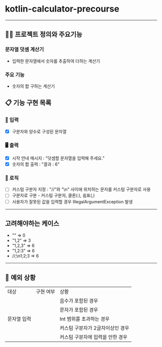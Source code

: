 # kotlin-calculator-precourse

<hr style="border: 1.5px solid white;">

## 🧑‍💻 프로젝트 정의와 주요기능

### 문자열 덧셈 계산기

- 입력한 문자열에서 숫자를 추출하여 더하는 계산기

### 주요 기능

- 숫자의 합 구하는 계산기

## 📋 기능 구현 목록

### 🙋 입력

- [X] 구분자와 양수로 구성된 문자열


### 🖥 출력

- [X] 시작 안내 메시지 : "덧셈할 문자열을 입력해 주세요."
- [X] 숫자의 합 출력 : "결과 : 6"

### 🌈 로직

- [ ] 커스텀 구분자 지정 : "//"와 "\n" 사이에 위치하는 문자를 커스텀 구분자로 사용
- [ ] 구분자로 구분 - 커스텀 구분자, 클론(:), 쉼표(,)
- [ ] 사용자가 잘못된 값을 입력할 경우 IllegalArgumentException 발생

<hr style="border: 1px solid white;">

## 고려해야하는 케이스 
- "" => 0
- "1,2" => 3
- "1,2,3" => 6
- "1,2:3" => 6
- //;\n1;2;3 => 6

<hr style="border: 1px solid white;">

## 🚫 예외 상황
<table>
   <tr>
      <td>대상</td>
      <td>구현 여부</td>
      <td>상황</td>
   </tr>
    <tr>
      <td rowspan="5">문자열 입력</td>
      <td></td>
      <td>음수가 포함된 경우</td>
    </tr>
    <tr>
      <td></td>
      <td>문자가 포함된 경우</td>
    </tr>
  <tr>
      <td></td>
      <td>Int 범위를 초과하는 경우</td>
    </tr>
    <tr>
      <td></td>
      <td>커스텀 구분자가 2글자이상인 경우</td>
    </tr>
   <tr>
      <td></td>
      <td>커스텀 구분자에 입력을 안한 경우</td>
    </tr>
</table>
